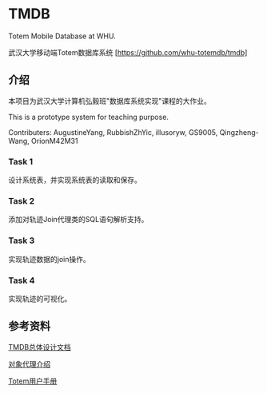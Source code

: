 # TMDB

Totem Mobile Database at WHU.

武汉大学移动端Totem数据库系统 [https://github.com/whu-totemdb/tmdb]

## 介绍

本项目为武汉大学计算机弘毅班"数据库系统实现"课程的大作业。

This is a prototype system for teaching purpose.

Contributers:
AugustineYang, RubbishZhYic, illusoryw, GS9005, Qingzheng-Wang, OrionM42M31

### Task 1

设计系统表，并实现系统表的读取和保存。

### Task 2

添加对轨迹Join代理类的SQL语句解析支持。

### Task 3

实现轨迹数据的join操作。

### Task 4

实现轨迹的可视化。

## 参考资料

[TMDB总体设计文档](file/TMDB总体设计文档3.0.pdf)

[对象代理介绍](http://totemdb.whu.edu.cn/upload/202102/02/202102022020113648.pdf)

[Totem用户手册](http://totemdb.whu.edu.cn/upload/202102/02/202102022020276488.pdf)

